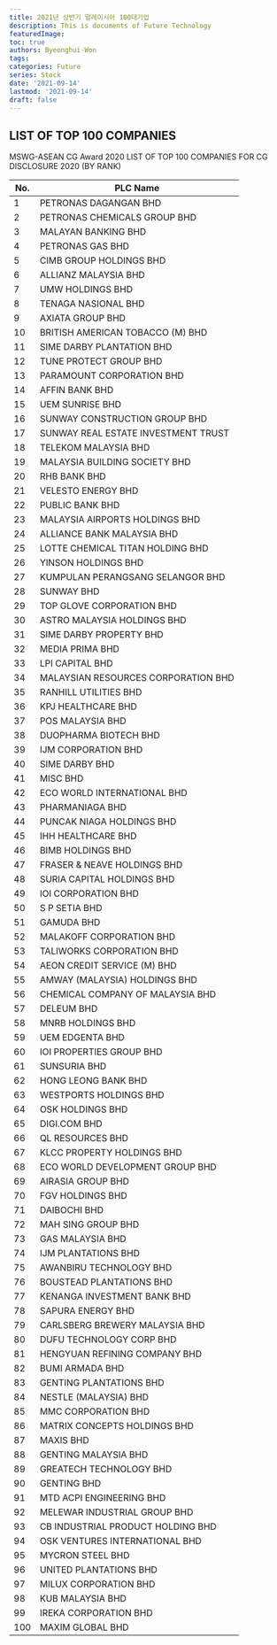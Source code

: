 ```yaml
---
title: 2021년 상반기 말레이시아 100대기업 
description: This is documents of Future Technology
featuredImage: 
toc: true
authors: Byeonghui-Won
tags:
categories: Future
series: Stock
date: '2021-09-14'
lastmod: '2021-09-14'
draft: false
---
```


## LIST OF TOP 100 COMPANIES

MSWG-ASEAN CG Award 2020
LIST OF TOP 100 COMPANIES FOR CG DISCLOSURE 2020 (BY RANK)


| No. | PLC Name                            |
|-----|-------------------------------------|
| 1   | PETRONAS DAGANGAN BHD               |
| 2   | PETRONAS CHEMICALS GROUP BHD        |
| 3   | MALAYAN BANKING BHD                 |
| 4   | PETRONAS GAS BHD                    |
| 5   | CIMB GROUP HOLDINGS BHD             |
| 6   | ALLIANZ MALAYSIA BHD                |
| 7   | UMW HOLDINGS BHD                    |
| 8   | TENAGA NASIONAL BHD                 |
| 9   | AXIATA GROUP BHD                    |
| 10  | BRITISH AMERICAN TOBACCO (M) BHD    |
| 11  | SIME DARBY PLANTATION BHD           |
| 12  | TUNE PROTECT GROUP BHD              |
| 13  | PARAMOUNT CORPORATION BHD           |
| 14  | AFFIN BANK BHD                      |
| 15  | UEM SUNRISE BHD                     |
| 16  | SUNWAY CONSTRUCTION GROUP BHD       |
| 17  | SUNWAY REAL ESTATE INVESTMENT TRUST |
| 18  | TELEKOM MALAYSIA BHD                |
| 19  | MALAYSIA BUILDING SOCIETY BHD       |
| 20  | RHB BANK BHD                        |
| 21  | VELESTO ENERGY BHD                  |
| 22  | PUBLIC BANK BHD                     |
| 23  | MALAYSIA AIRPORTS HOLDINGS BHD      |
| 24  | ALLIANCE BANK MALAYSIA BHD          |
| 25  | LOTTE CHEMICAL TITAN HOLDING BHD    |
| 26  | YINSON HOLDINGS BHD                 |
| 27  | KUMPULAN PERANGSANG SELANGOR BHD    |
| 28  | SUNWAY BHD                          |
| 29  | TOP GLOVE CORPORATION BHD           |
| 30  | ASTRO MALAYSIA HOLDINGS BHD         |
| 31  | SIME DARBY PROPERTY BHD             |
| 32  | MEDIA PRIMA BHD                     |
| 33  | LPI CAPITAL BHD                     |
| 34  | MALAYSIAN RESOURCES CORPORATION BHD |
| 35  | RANHILL UTILITIES BHD               |
| 36  | KPJ HEALTHCARE BHD                  |
| 37  | POS MALAYSIA BHD                    |
| 38  | DUOPHARMA BIOTECH BHD               |
| 39  | IJM CORPORATION BHD                 |
| 40  | SIME DARBY BHD                      |
| 41  | MISC BHD                            |
| 42  | ECO WORLD INTERNATIONAL BHD         |
| 43  | PHARMANIAGA BHD                     |
| 44  | PUNCAK NIAGA HOLDINGS BHD           |
| 45  | IHH HEALTHCARE BHD                  |
| 46  | BIMB HOLDINGS BHD                   |
| 47  | FRASER & NEAVE HOLDINGS BHD         |
| 48  | SURIA CAPITAL HOLDINGS BHD          |
| 49  | IOI CORPORATION BHD                 |
| 50  | S P SETIA BHD                       |
| 51  | GAMUDA BHD                          |
| 52  | MALAKOFF CORPORATION BHD            |
| 53  | TALIWORKS CORPORATION BHD           |
| 54  | AEON CREDIT SERVICE (M) BHD         |
| 55  | AMWAY (MALAYSIA) HOLDINGS BHD       |
| 56  | CHEMICAL COMPANY OF MALAYSIA BHD    |
| 57  | DELEUM BHD                          |
| 58  | MNRB HOLDINGS BHD                   |
| 59  | UEM EDGENTA BHD                     |
| 60  | IOI PROPERTIES GROUP BHD            |
| 61  | SUNSURIA BHD                        |
| 62  | HONG LEONG BANK BHD                 |
| 63  | WESTPORTS HOLDINGS BHD              |
| 64  | OSK HOLDINGS BHD                    |
| 65  | DIGI.COM BHD                        |
| 66  | QL RESOURCES BHD                    |
| 67  | KLCC PROPERTY HOLDINGS BHD          |
| 68  | ECO WORLD DEVELOPMENT GROUP BHD     |
| 69  | AIRASIA GROUP BHD                   |
| 70  | FGV HOLDINGS BHD                    |
| 71  | DAIBOCHI BHD                        |
| 72  | MAH SING GROUP BHD                  |
| 73  | GAS MALAYSIA BHD                    |
| 74  | IJM PLANTATIONS BHD                 |
| 75  | AWANBIRU TECHNOLOGY BHD             |
| 76  | BOUSTEAD PLANTATIONS BHD            |
| 77  | KENANGA INVESTMENT BANK BHD         |
| 78  | SAPURA ENERGY BHD                   |
| 79  | CARLSBERG BREWERY MALAYSIA BHD      |
| 80  | DUFU TECHNOLOGY CORP BHD            |
| 81  | HENGYUAN REFINING COMPANY BHD       |
| 82  | BUMI ARMADA BHD                     |
| 83  | GENTING PLANTATIONS BHD             |
| 84  | NESTLE (MALAYSIA) BHD               |
| 85  | MMC CORPORATION BHD                 |
| 86  | MATRIX CONCEPTS HOLDINGS BHD        |
| 87  | MAXIS BHD                           |
| 88  | GENTING MALAYSIA BHD                |
| 89  | GREATECH TECHNOLOGY BHD             |
| 90  | GENTING BHD                         |
| 91  | MTD ACPI ENGINEERING BHD            |
| 92  | MELEWAR INDUSTRIAL GROUP BHD        |
| 93  | CB INDUSTRIAL PRODUCT HOLDING BHD   |
| 94  | OSK VENTURES INTERNATIONAL BHD      |
| 95  | MYCRON STEEL BHD                    |
| 96  | UNITED PLANTATIONS BHD              |
| 97  | MILUX CORPORATION BHD               |
| 98  | KUB MALAYSIA BHD                    |
| 99  | IREKA CORPORATION BHD               |
| 100 | MAXIM GLOBAL BHD                    |

